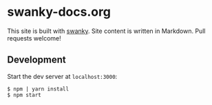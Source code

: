 # swanky-docs.org

This site is built with [swanky](hhttps://github.com/swanky-docs/swanky/). Site content is written in Markdown. Pull requests welcome!

## Development

Start the dev server at `localhost:3000`:

```
$ npm | yarn install
$ npm start
```